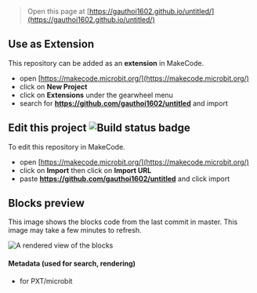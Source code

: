 
> Open this page at [https://gauthoi1602.github.io/untitled/](https://gauthoi1602.github.io/untitled/)

## Use as Extension

This repository can be added as an **extension** in MakeCode.

* open [https://makecode.microbit.org/](https://makecode.microbit.org/)
* click on **New Project**
* click on **Extensions** under the gearwheel menu
* search for **https://github.com/gauthoi1602/untitled** and import

## Edit this project ![Build status badge](https://github.com/gauthoi1602/untitled/workflows/MakeCode/badge.svg)

To edit this repository in MakeCode.

* open [https://makecode.microbit.org/](https://makecode.microbit.org/)
* click on **Import** then click on **Import URL**
* paste **https://github.com/gauthoi1602/untitled** and click import

## Blocks preview

This image shows the blocks code from the last commit in master.
This image may take a few minutes to refresh.

![A rendered view of the blocks](https://github.com/gauthoi1602/untitled/raw/master/.github/makecode/blocks.png)

#### Metadata (used for search, rendering)

* for PXT/microbit
<script src="https://makecode.com/gh-pages-embed.js"></script><script>makeCodeRender("{{ site.makecode.home_url }}", "{{ site.github.owner_name }}/{{ site.github.repository_name }}");</script>
